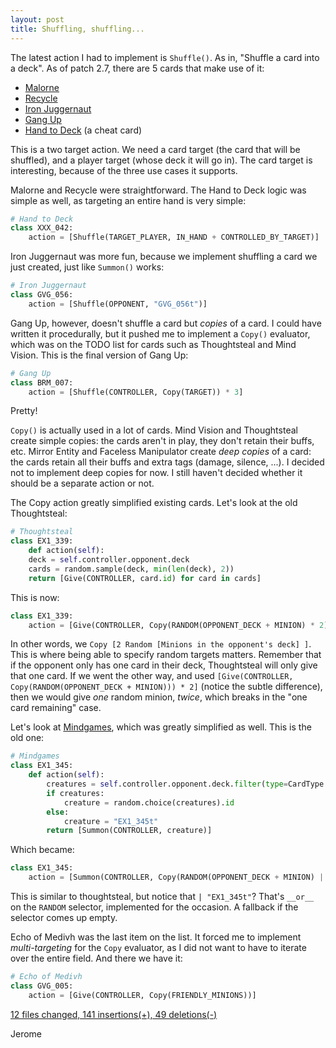 ```yaml
---
layout: post
title: Shuffling, shuffling...
---
```


The latest action I had to implement is `Shuffle()`. As in, "Shuffle a card into a deck".
As of patch 2.7, there are 5 cards that make use of it:

 - [Malorne](http://hearthstone.gamepedia.com/Malorne)
 - [Recycle](http://hearthstone.gamepedia.com/Recycle)
 - [Iron Juggernaut](http://hearthstone.gamepedia.com/Iron_Juggernaut)
 - [Gang Up](http://hearthstone.gamepedia.com/Gang_Up)
 - [Hand to Deck](http://hearthstone.gamepedia.com/Hand_to_Deck) (a cheat card)

This is a two target action. We need a card target (the card that will be shuffled),
and a player target (whose deck it will go in). The card target is interesting, because of the three use cases it supports.

Malorne and Recycle were straightforward.
The Hand to Deck logic was simple as well, as targeting an entire hand is very simple:

```python
# Hand to Deck
class XXX_042:
	action = [Shuffle(TARGET_PLAYER, IN_HAND + CONTROLLED_BY_TARGET)]
```

Iron Juggernaut was more fun, because we implement shuffling a card we just created, just like `Summon()` works:

```python
# Iron Juggernaut
class GVG_056:
	action = [Shuffle(OPPONENT, "GVG_056t")]
```

Gang Up, however, doesn't shuffle a card but *copies* of a card.
I could have written it procedurally, but it pushed me to implement a `Copy()` evaluator, which was on the TODO list
for cards such as Thoughtsteal and Mind Vision.
This is the final version of Gang Up:

```python
# Gang Up
class BRM_007:
	action = [Shuffle(CONTROLLER, Copy(TARGET)) * 3]
```

Pretty!

`Copy()` is actually used in a lot of cards. Mind Vision and Thoughtsteal create simple copies:
the cards aren't in play, they don't retain their buffs, etc.
Mirror Entity and Faceless Manipulator create *deep copies* of a card:
the cards retain all their buffs and extra tags (damage, silence, ...).
I decided not to implement deep copies for now. I still haven't decided whether it should be a separate action or not.

The Copy action greatly simplified existing cards. Let's look at the old Thoughtsteal:

```python
# Thoughtsteal
class EX1_339:
	def action(self):
	deck = self.controller.opponent.deck
	cards = random.sample(deck, min(len(deck), 2))
	return [Give(CONTROLLER, card.id) for card in cards]
```

This is now:

```python
class EX1_339:
	action = [Give(CONTROLLER, Copy(RANDOM(OPPONENT_DECK + MINION) * 2))]
```

In other words, we `Copy [2 Random [Minions in the opponent's deck] ]`.
This is where being able to specify random targets matters.
Remember that if the opponent only has one card in their deck, Thoughtsteal will only give that one card.
If we went the other way, and used `[Give(CONTROLLER, Copy(RANDOM(OPPONENT_DECK + MINION))) * 2]`
(notice the subtle difference), then we would give *one* random minion, *twice*, which breaks in the "one card remaining" case.

Let's look at [Mindgames](http://hearthstone.gamepedia.com/Mindgames), which was greatly simplified as well.
This is the old one:

```python
# Mindgames
class EX1_345:
	def action(self):
		creatures = self.controller.opponent.deck.filter(type=CardType.MINION)
		if creatures:
			creature = random.choice(creatures).id
		else:
			creature = "EX1_345t"
		return [Summon(CONTROLLER, creature)]
```

Which became:

```python
class EX1_345:
	action = [Summon(CONTROLLER, Copy(RANDOM(OPPONENT_DECK + MINION) | "EX1_345t"))]
```

This is similar to thoughtsteal, but notice that `| "EX1_345t"`?
That's `__or__` on the `RANDOM` selector, implemented for the occasion.
A fallback if the selector comes up empty.

Echo of Medivh was the last item on the list.
It forced me to implement *multi-targeting* for the `Copy` evaluator, as I did not want to have to iterate over
the entire field. And there we have it:

```python
# Echo of Medivh
class GVG_005:
	action = [Give(CONTROLLER, Copy(FRIENDLY_MINIONS))]
```

[12 files changed, 141 insertions(+), 49 deletions(-)](https://github.com/jleclanche/fireplace/compare/d79c1e10e68c625da910ee1bca3f32a4516fa479...56b97a3da978513a03ff291e43f10dbe759bd8d1)

Jerome
